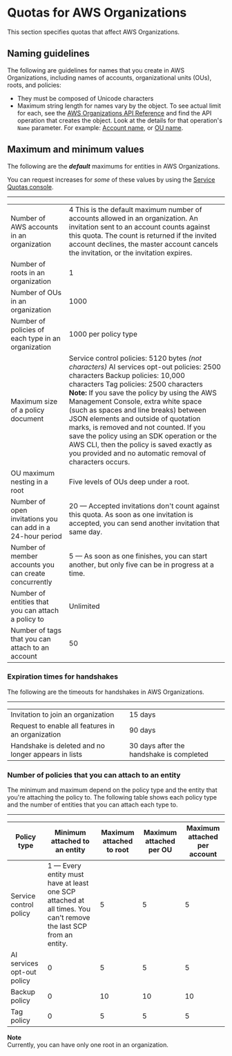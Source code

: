 # Quotas for AWS Organizations<a name="orgs_reference_limits"></a>

This section specifies quotas that affect AWS Organizations\.

## Naming guidelines<a name="name-limits"></a>

The following are guidelines for names that you create in AWS Organizations, including names of accounts, organizational units \(OUs\), roots, and policies:
+ They must be composed of Unicode characters
+ Maximum string length for names vary by the object\. To see actual limit for each, see the [AWS Organizations API Reference](https://docs.aws.amazon.com/organizations/latest/APIReference/) and find the API operation that creates the object\. Look at the details for that operation's `Name` parameter\. For example: [Account name](https://docs.aws.amazon.com/organizations/latest/APIReference/API_CreateAccount.html#organizations-CreateAccount-request-AccountName), or [OU name](https://docs.aws.amazon.com/organizations/latest/APIReference/API_CreateOrganizationalUnit.html#organizations-CreateOrganizationalUnit-request-Name)\.

## Maximum and minimum values<a name="min-max-values"></a>

The following are the ***default*** maximums for entities in AWS Organizations\. 

You can request increases for *some* of these values by using the [Service Quotas console](https://console.aws.amazon.com/servicequotas/home?region=us-east-1#!/services/organizations/quotas)\.


****  

|  |  | 
| --- |--- |
|  Number of AWS accounts in an organization  |   4  This is the default maximum number of accounts allowed in an organization\.  An invitation sent to an account counts against this quota\. The count is returned if the invited account declines, the master account cancels the invitation, or the invitation expires\.  | 
|  Number of roots in an organization  |  1  | 
|  Number of OUs in an organization  |  1000  | 
|  Number of policies of each type in an organization  |  1000 per policy type  | 
|  Maximum size of a policy document  |  Service control policies: 5120 bytes *\(not characters\)* AI services opt\-out policies: 2500 characters Backup policies: 10,000 characters Tag policies: 2500 characters **Note:** If you save the policy by using the AWS Management Console, extra white space \(such as spaces and line breaks\) between JSON elements and outside of quotation marks, is removed and not counted\. If you save the policy using an SDK operation or the AWS CLI, then the policy is saved exactly as you provided and no automatic removal of characters occurs\.   | 
|  OU maximum nesting in a root  |  Five levels of OUs deep under a root\.  | 
|  Number of open invitations you can add in a 24\-hour period  |  20 — Accepted invitations don't count against this quota\. As soon as one invitation is accepted, you can send another invitation that same day\.  | 
|  Number of member accounts you can create concurrently  |  5 — As soon as one finishes, you can start another, but only five can be in progress at a time\.  | 
|  Number of entities that you can attach a policy to  |  Unlimited  | 
|  Number of tags that you can attach to an account  |  50  | 

### Expiration times for handshakes<a name="min-max-handshakes"></a>

The following are the timeouts for handshakes in AWS Organizations\.


****  

|  |  | 
| --- |--- |
|  Invitation to join an organization  |  15 days  | 
|  Request to enable all features in an organization  |  90 days  | 
|  Handshake is deleted and no longer appears in lists  |  30 days after the handshake is completed  | 

### Number of policies that you can attach to an entity<a name="min-max-policies"></a>

The minimum and maximum depend on the policy type and the entity that you're attaching the policy to\. The following table shows each policy type and the number of entities that you can attach each type to\.


****  

| Policy type | Minimum attached to an entity | Maximum attached to root | Maximum attached per OU | Maximum attached per account | 
| --- | --- | --- | --- | --- | 
| Service control policy | 1 — Every entity must have at least one SCP attached at all times\. You can't remove the last SCP from an entity\. | 5 | 5 | 5 | 
| AI services opt\-out policy | 0 | 5 | 5 | 5 | 
| Backup policy | 0 | 10 | 10 | 10 | 
| Tag policy | 0 | 5 | 5 | 5 | 

**Note**  
Currently, you can have only one root in an organization\.